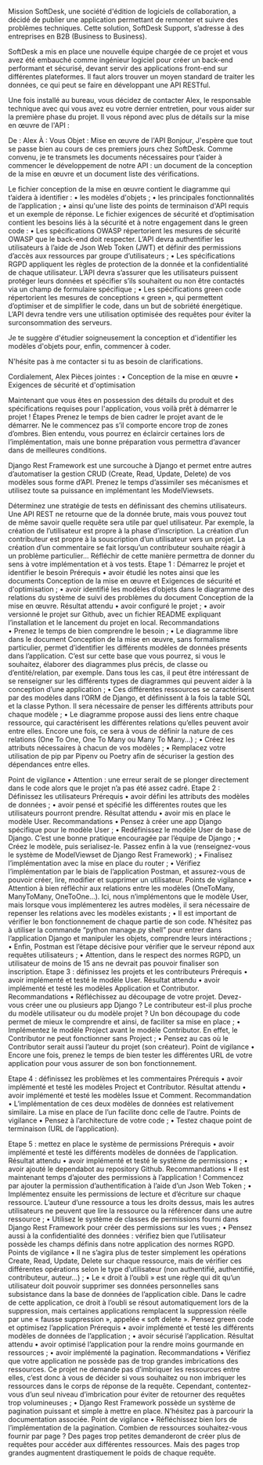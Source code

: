 Mission
SoftDesk, une société d'édition de logiciels de collaboration, a décidé de publier une application permettant de remonter et suivre des problèmes techniques. Cette solution, SoftDesk Support, s’adresse à des entreprises en B2B (Business to Business). 
 
 
 
SoftDesk a mis en place une nouvelle équipe chargée de ce projet et vous avez été embauché comme ingénieur logiciel pour créer un back-end performant et sécurisé, devant servir des applications front-end sur différentes plateformes. Il faut alors trouver un moyen standard de traiter les données, ce qui peut se faire en développant une API RESTful. 


Une fois installé au bureau, vous décidez de contacter Alex, le responsable technique avec qui vous avez eu votre dernier entretien, pour vous aider sur la première phase du projet. Il vous répond avec plus de détails sur la mise en œuvre de l'API :
 
De : Alex
À : Vous
Objet : Mise en œuvre de l'API 
Bonjour,
J'espère que tout se passe bien au cours de ces premiers jours chez SoftDesk. Comme convenu, je te transmets les documents nécessaires pour t’aider à commencer le développement de notre API : un document de la conception de la mise en œuvre et un document liste des vérifications.


Le fichier conception de la mise en œuvre contient le diagramme qui t’aidera à identifier :
•	les modèles d'objets ; 
•	les principales fonctionnalités de l’application ; 
•	ainsi qu'une liste des points de terminaison d'API requis et un exemple de réponse.
Le fichier exigences de sécurité et d’optimisation contient les besoins liés à la sécurité et à notre engagement dans le green code : 
•	Les spécifications OWASP répertorient les mesures de sécurité OWASP que le back-end doit respecter. L’API devra authentifier les utilisateurs à l’aide de Json Web Token (JWT) et définir des permissions d’accès aux ressources par groupe d’utilisateurs ;
•	Les spécifications RGPD appliquent les règles de protection de la donnée et la confidentialité de chaque utilisateur. L’API devra s’assurer que les utilisateurs puissent protéger leurs données et spécifier s’ils souhaitent ou non être contactés via un champ de formulaire spécifique ;
•	Les spécifications green code répertorient les mesures de conceptions « green », qui permettent d’optimiser et de simplifier le code, dans un but de sobriété énergétique. L’API devra tendre vers une utilisation optimisée des requêtes pour éviter la surconsommation des serveurs. 

Je te suggère d'étudier soigneusement la conception et d'identifier les modèles d'objets pour, enfin, commencer à coder. 

N'hésite pas à me contacter si tu as besoin de clarifications. 


Cordialement,
Alex
Pièces jointes :
•	Conception de la mise en œuvre
•	Exigences de sécurité et d'optimisation

 
Maintenant que vous êtes en possession des détails du produit et des spécifications requises pour l'application, vous voilà prêt à démarrer le projet ! 
Étapes
Prenez le temps de bien cadrer le projet avant de le démarrer. Ne le commencez pas s’il comporte encore trop de zones d’ombres. Bien entendu, vous pourrez en éclaircir certaines lors de l’implémentation, mais une bonne préparation vous permettra d’avancer dans de meilleures conditions.

Django Rest Framework est une surcouche à Django et permet entre autres d’automatiser la gestion CRUD (Create, Read, Update, Delete) de vos modèles sous forme d’API. Prenez le temps d’assimiler ses mécanismes et utilisez toute sa puissance en implémentant les ModelViewsets.

Déterminez une stratégie de tests en définissant des chemins utilisateurs. Une API REST ne retourne que de la donnée brute, mais vous pouvez tout de même savoir quelle requête sera utile par quel utilisateur. Par exemple, la création de l’utilisateur est propre à la phase d’inscription. La création d’un contributeur est propre à la souscription d’un utilisateur vers un projet. La création d’un commentaire se fait lorsqu’un contributeur souhaite réagir à un problème particulier… Réfléchir de cette manière permettra de donner du sens à votre implémentation et à vos tests.
Etape 1 : Démarrez le projet et identifier le besoin
Prérequis
•	avoir étudié les notes ainsi que les documents Conception de la mise en œuvre et Exigences de sécurité et d'optimisation ;
•	avoir identifié les modèles d’objets dans le diagramme des relations du système de suivi des problèmes du document Conception de la mise en œuvre.
Résultat attendu
•	avoir configuré le projet ;
•	avoir versionné le projet sur Github, avec un fichier README expliquant l’installation et le lancement du projet en local.
Recommandations  
•	Prenez le temps de bien comprendre le besoin ;
•	Le diagramme libre dans le document Conception de la mise en œuvre, sans formalisme particulier, permet d’identifier les différents modèles de données présents dans l’application. C’est sur cette base que vous pourrez, si vous le souhaitez, élaborer des diagrammes plus précis, de classe ou d’entité/relation, par exemple. Dans tous les cas, il peut être intéressant de se renseigner sur les différents types de diagrammes qui peuvent aider à la conception d’une application ;
•	Ces différentes ressources se caractérisent par des modèles dans l’ORM de Django, et définissent à la fois la table SQL et la classe Python. Il sera nécessaire de penser les différents attributs pour chaque modèle ;
•	Le diagramme propose aussi des liens entre chaque ressource, qui caractérisent les différentes relations qu’elles peuvent avoir entre elles. Encore une fois, ce sera à vous de définir la nature de ces relations (One To One, One To Many ou Many To Many…) ;
•	Créez les attributs nécessaires à chacun de vos modèles ;
•	Remplacez votre utilisation de pip par Pipenv ou Poetry afin de sécuriser la gestion des dépendances entre elles.
 
Point de vigilance
•	Attention : une erreur serait de se plonger directement dans le code alors que le projet n’a pas été assez cadré.
 Etape 2 : Définissez les utilisateurs
Prérequis
•	avoir défini les attributs des modèles de données ;
•	avoir pensé et spécifié les différentes routes que les utilisateurs pourront prendre.
Résultat attendu
•	avoir mis en place le modèle User.
Recommandations
•	Pensez à créer une app Django spécifique pour le modèle User ;
•	Redéfinissez le modèle User de base de Django. C’est une bonne pratique encouragée par l’équipe de Django ;
•	Créez le modèle, puis serialisez-le. Passez enfin à la vue (renseignez-vous le système de ModelViewset de Django Rest Framework) ;
•	Finalisez l’implémentation avec la mise en place du router ;
•	Vérifiez l’implémentation par le biais de l’application Postman, et assurez-vous de pouvoir créer, lire, modifier et supprimer un utilisateur.
Points de vigilance
•	Attention à bien réfléchir aux relations entre les modèles (OneToMany, ManyToMany, OneToOne…). Ici, nous n’implémentons que le modèle User, mais lorsque vous implémenterez les autres modèles, il sera nécessaire de repenser les relations avec les modèles existants ;
•	Il est important de vérifier le bon fonctionnement de chaque partie de son code. N’hésitez pas à utiliser la commande “python manage.py shell” pour entrer dans l’application Django et manipuler les objets, comprendre leurs intéractions ; 
•	Enfin, Postman est l’étape décisive pour vérifier que le serveur répond aux requêtes utilisateurs ;
•	Attention, dans le respect des normes RGPD, un utilisateur de moins de 15 ans ne devrait pas pouvoir finaliser son inscription.
Etape 3 : définissez les projets et les contributeurs
Prérequis
•	avoir implémenté et testé le modèle User.
Résultat attendu
•	avoir implémenté et testé les modèles Application et Contributor.
Recommandations 
•	Réfléchissez au découpage de votre projet. Devez-vous créer une ou plusieurs app Django ? Le contributeur est-il plus proche du modèle utilisateur ou du modèle projet ? Un bon découpage du code permet de mieux le comprendre et ainsi, de faciliter sa mise en place ;
•	Implémentez le modèle Project avant le modèle Contributor. En effet, le Contributor ne peut fonctionner sans Project ; 
•	Pensez au cas où le Contributor serait aussi l’auteur du projet (son créateur).
Point de vigilance
•	Encore une fois, prenez le temps de bien tester les différentes URL de votre application pour vous assurer de son bon fonctionnement.

Etape 4 : définissez les problèmes et les commentaires
Prérequis
•	avoir implémenté et testé les modèles Project et Contributor.
Résultat attendu
•	avoir implémenté et testé les modèles Issue et Comment.
Recommandation 
•	L’implémentation de ces deux modèles de données est relativement similaire. La mise en place de l’un facilite donc celle de l’autre.
Points de vigilance
•	Pensez à l’architecture de votre code ;
•	Testez chaque point de terminaison (URL de l’application).

Etape 5 : mettez en place le système de permissions
Prérequis
•	avoir implémenté et testé les différents modèles de données de l’application.
Résultat attendu
•	avoir implémenté et testé le système de permissions ;
•	avoir ajouté le dependabot au repository Github.
Recommandations
•	Il est maintenant temps d’ajouter des permissions à l’application ! Commencez par ajouter la permission d’authentification à l’aide d’un Json Web Token ;
•	Implémentez ensuite les permissions de lecture et d’écriture sur chaque ressource. L’auteur d’une ressource a tous les droits dessus, mais les autres utilisateurs ne peuvent que lire la ressource ou la référencer dans une autre ressource ;
•	Utilisez le système de classes de permissions fourni dans Django Rest Framework pour créer des permissions sur les vues ;
•	Pensez aussi à la confidentialité des données : vérifiez bien que l’utilisateur possède les champs définis dans notre application des normes RGPD.
Points de vigilance
•	Il ne s’agira plus de tester simplement les opérations Create, Read, Update, Delete sur chaque ressource, mais de vérifier ces différentes opérations selon le type d’utilisateur (non authentifié, authentifié, contributeur, auteur…) ;
•	Le « droit à l’oubli » est une règle qui dit qu’un utilisateur doit pouvoir supprimer ses données personnelles sans subsistance dans la base de données de l’application cible. Dans le cadre de cette application, ce droit à l’oubli se résout automatiquement lors de la suppression, mais certaines applications remplacent la suppression réelle par une « fausse suppression », appelée « soft delete ».
Pensez green code et optimisez l’application
Prérequis
•	avoir implémenté et testé les différents modèles de données de l’application ;
•	avoir sécurisé l’application.
Résultat attendu 
•	avoir optimisé l’application pour la rendre moins gourmande en ressources ;
•	avoir implémenté la pagination.
Recommandations 
•	Vérifiez que votre application ne possède pas de trop grandes imbrications des ressources. Ce projet ne demande pas d’imbriquer les ressources entre elles, c’est donc à vous de décider si vous souhaitez ou non imbriquer les ressources dans le corps de réponse de la requête. Cependant, contentez-vous d’un seul niveau d’imbrication pour éviter de retourner des requêtes trop volumineuses ;
•	Django Rest Framework possède un système de pagination puissant et simple à mettre en place. N’hésitez pas à parcourir la documentation associée.
Point de vigilance
•	Réfléchissez bien lors de l’implémentation de la pagination. Combien de ressources souhaitez-vous fournir par page ? Des pages trop petites demanderont de créer plus de requêtes pour accéder aux différentes ressources. Mais des pages trop grandes augmentent drastiquement le poids de chaque requête.
